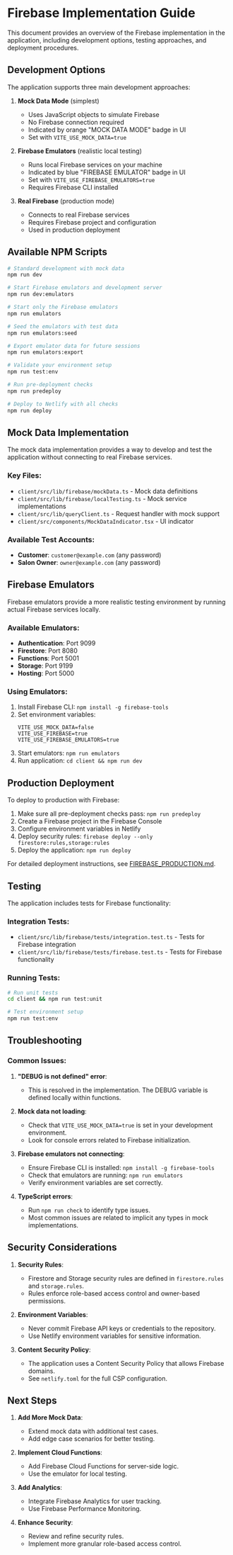 # Firebase Implementation Guide

This document provides an overview of the Firebase implementation in the application, including development options, testing approaches, and deployment procedures.

## Development Options

The application supports three main development approaches:

1. **Mock Data Mode** (simplest)
   - Uses JavaScript objects to simulate Firebase
   - No Firebase connection required
   - Indicated by orange "MOCK DATA MODE" badge in UI
   - Set with `VITE_USE_MOCK_DATA=true`

2. **Firebase Emulators** (realistic local testing)
   - Runs local Firebase services on your machine
   - Indicated by blue "FIREBASE EMULATOR" badge in UI
   - Set with `VITE_USE_FIREBASE_EMULATORS=true`
   - Requires Firebase CLI installed

3. **Real Firebase** (production mode)
   - Connects to real Firebase services
   - Requires Firebase project and configuration
   - Used in production deployment

## Available NPM Scripts

```bash
# Standard development with mock data
npm run dev

# Start Firebase emulators and development server
npm run dev:emulators

# Start only the Firebase emulators
npm run emulators

# Seed the emulators with test data
npm run emulators:seed

# Export emulator data for future sessions
npm run emulators:export

# Validate your environment setup
npm run test:env

# Run pre-deployment checks
npm run predeploy

# Deploy to Netlify with all checks
npm run deploy
```

## Mock Data Implementation

The mock data implementation provides a way to develop and test the application without connecting to real Firebase services.

### Key Files:
- `client/src/lib/firebase/mockData.ts` - Mock data definitions
- `client/src/lib/firebase/localTesting.ts` - Mock service implementations
- `client/src/lib/queryClient.ts` - Request handler with mock support
- `client/src/components/MockDataIndicator.tsx` - UI indicator

### Available Test Accounts:
- **Customer**: `customer@example.com` (any password)
- **Salon Owner**: `owner@example.com` (any password)

## Firebase Emulators

Firebase emulators provide a more realistic testing environment by running actual Firebase services locally.

### Available Emulators:
- **Authentication**: Port 9099
- **Firestore**: Port 8080
- **Functions**: Port 5001
- **Storage**: Port 9199
- **Hosting**: Port 5000

### Using Emulators:
1. Install Firebase CLI: `npm install -g firebase-tools`
2. Set environment variables:
   ```
   VITE_USE_MOCK_DATA=false
   VITE_USE_FIREBASE=true
   VITE_USE_FIREBASE_EMULATORS=true
   ```
3. Start emulators: `npm run emulators`
4. Run application: `cd client && npm run dev`

## Production Deployment

To deploy to production with Firebase:

1. Make sure all pre-deployment checks pass: `npm run predeploy`
2. Create a Firebase project in the Firebase Console
3. Configure environment variables in Netlify
4. Deploy security rules: `firebase deploy --only firestore:rules,storage:rules`
5. Deploy the application: `npm run deploy`

For detailed deployment instructions, see [FIREBASE_PRODUCTION.md](FIREBASE_PRODUCTION.md).

## Testing

The application includes tests for Firebase functionality:

### Integration Tests:
- `client/src/lib/firebase/tests/integration.test.ts` - Tests for Firebase integration
- `client/src/lib/firebase/tests/firebase.test.ts` - Tests for Firebase functionality

### Running Tests:
```bash
# Run unit tests
cd client && npm run test:unit

# Test environment setup
npm run test:env
```

## Troubleshooting

### Common Issues:

1. **"DEBUG is not defined" error**:
   - This is resolved in the implementation. The DEBUG variable is defined locally within functions.

2. **Mock data not loading**:
   - Check that `VITE_USE_MOCK_DATA=true` is set in your development environment.
   - Look for console errors related to Firebase initialization.

3. **Firebase emulators not connecting**:
   - Ensure Firebase CLI is installed: `npm install -g firebase-tools`
   - Check that emulators are running: `npm run emulators`
   - Verify environment variables are set correctly.

4. **TypeScript errors**:
   - Run `npm run check` to identify type issues.
   - Most common issues are related to implicit any types in mock implementations.

## Security Considerations

1. **Security Rules**:
   - Firestore and Storage security rules are defined in `firestore.rules` and `storage.rules`.
   - Rules enforce role-based access control and owner-based permissions.

2. **Environment Variables**:
   - Never commit Firebase API keys or credentials to the repository.
   - Use Netlify environment variables for sensitive information.

3. **Content Security Policy**:
   - The application uses a Content Security Policy that allows Firebase domains.
   - See `netlify.toml` for the full CSP configuration.

## Next Steps

1. **Add More Mock Data**:
   - Extend mock data with additional test cases.
   - Add edge case scenarios for better testing.

2. **Implement Cloud Functions**:
   - Add Firebase Cloud Functions for server-side logic.
   - Use the emulator for local testing.

3. **Add Analytics**:
   - Integrate Firebase Analytics for user tracking.
   - Use Firebase Performance Monitoring.

4. **Enhance Security**:
   - Review and refine security rules.
   - Implement more granular role-based access control.
